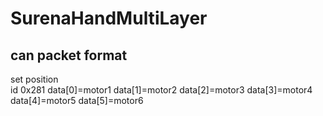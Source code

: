 # SurenaHandMultiLayer


## can packet format

set position   
id 0x281 data[0]=motor1 data[1]=motor2 data[2]=motor3 data[3]=motor4 data[4]=motor5  data[5]=motor6